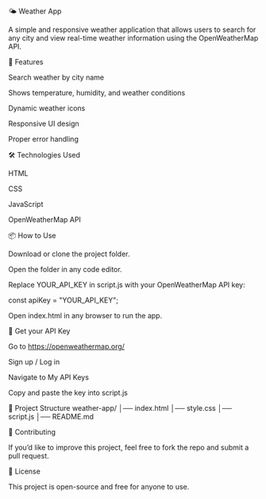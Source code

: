🌤️ Weather App

A simple and responsive weather application that allows users to search for any city and view real-time weather information using the OpenWeatherMap API.

🚀 Features

Search weather by city name

Shows temperature, humidity, and weather conditions

Dynamic weather icons

Responsive UI design

Proper error handling

🛠️ Technologies Used

HTML

CSS

JavaScript

OpenWeatherMap API

📦 How to Use

Download or clone the project folder.

Open the folder in any code editor.

Replace YOUR_API_KEY in script.js with your OpenWeatherMap API key:

const apiKey = "YOUR_API_KEY";


Open index.html in any browser to run the app.

🔑 Get your API Key

Go to https://openweathermap.org/

Sign up / Log in

Navigate to My API Keys

Copy and paste the key into script.js

📁 Project Structure
weather-app/
│── index.html
│── style.css
│── script.js
│── README.md

🤝 Contributing

If you’d like to improve this project, feel free to fork the repo and submit a pull request.

📜 License

This project is open-source and free for anyone to use.
